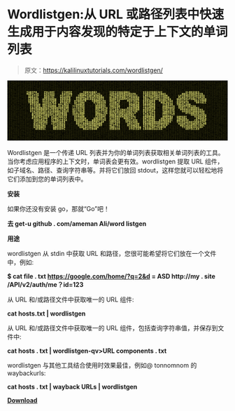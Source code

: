 # Wordlistgen:从 URL 或路径列表中快速生成用于内容发现的特定于上下文的单词列表

> 原文：<https://kalilinuxtutorials.com/wordlistgen/>

[![](img//59b1e417b25311fa8c234505b56c65f5.png)](https://1.bp.blogspot.com/-xYPOC1wfyTg/YU16VAuQetI/AAAAAAAAK8Q/4d7ZCUXyZ7cc-0GIj4wVkYdhDNL54nkFQCLcBGAsYHQ/s1390/words%2B%25281%2529.png)

Wordlistgen 是一个传递 URL 列表并为你的单词列表获取相关单词列表的工具。当你考虑应用程序的上下文时，单词表会更有效。wordlistgen 提取 URL 组件，如子域名、路径、查询字符串等。并将它们放回 stdout，这样您就可以轻松地将它们添加到您的单词列表中。

**安装**

如果你还没有安装 go，那就“Go”吧！

**去 get-u github . com/ameman Ali/word listgen**

**用途**

wordlistgen 从 stdin 中获取 URL 和路径，您很可能希望将它们放在一个文件中，例如:

**$ cat file . txt
https://google.com/home/?q=2&d = ASD
http://my . site
/API/v2/auth/me？id=123**

从 URL 和/或路径文件中获取唯一的 URL 组件:

**cat hosts.txt | wordlistgen**

从 URL 和/或路径文件中获取唯一的 URL 组件，包括查询字符串值，并保存到文件中:

**cat hosts . txt | wordlistgen-qv>URL components . txt**

wordlistgen 与其他工具结合使用时效果最佳，例如@ tonnomnom 的 waybackurls:

**cat hosts . txt | wayback URLs | wordlistgen**

[**Download**](https://github.com/ameenmaali/wordlistgen)
